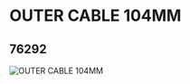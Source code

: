 # OUTER CABLE 104MM
## 76292
![OUTER CABLE 104MM](https://lc-www-live-s.legocdn.com/media/bricks/5/2/4630754.jpg)